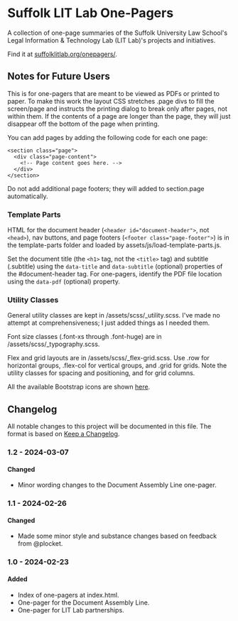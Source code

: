 # Suffolk LIT Lab One-Pagers

A collection of one-page summaries of the Suffolk University Law School's Legal Information & Technology Lab (LIT Lab)'s projects and initiatives.

Find it at [suffolklitlab.org/onepagers/](https://suffolklitlab.org/onepagers/).


## Notes for Future Users

This is for one-pagers that are meant to be viewed as PDFs or printed to paper. To make this work the layout CSS stretches .page divs to fill the screen/page and instructs the printing dialog to break only after pages, not within them. If the contents of a page are longer than the page, they will just disappear off the bottom of the page when printing.

You can add pages by adding the following code for each one page:

```
<section class="page">
  <div class="page-content">
    <!-- Page content goes here. -->
  </div>
</section>
```

Do not add additional page footers; they will added to section.page automatically.

### Template Parts

HTML for the document header (`<header id="document-header">`, not `<head>`), nav buttons, and page footers (`<footer class="page-footer">`) is in the template-parts folder and loaded by assets/js/load-template-parts.js.

Set the document title (the `<h1>` tag, not the `<title>` tag) and subtitle (.subtitle) using the `data-title` and `data-subtitle` (optional) properties of the #document-header tag. For one-pagers, identify the PDF file location using the `data-pdf` (optional) property.

### Utility Classes

General utility classes are kept in /assets/scss/_utility.scss. I've made no attempt at comprehensiveness; I just added things as I needed them.

Font size classes (.font-xs through .font-huge) are in /assets/scss/_typography.scss.

Flex and grid layouts are in /assets/scss/_flex-grid.scss. Use .row for horizontal groups, .flex-col for vertical groups, and .grid for grids. Note the utility classes for spacing and positioning, and for grid columns.

All the available Bootstrap icons are shown [here](https://icons.getbootstrap.com/).


## Changelog

All notable changes to this project will be documented in this file. The format
is based on [Keep a Changelog](https://keepachangelog.com/en/1.0.0/).

### 1.2 - 2024-03-07

#### Changed
- Minor wording changes to the Document Assembly Line one-pager.


### 1.1 - 2024-02-26

#### Changed
- Made some minor style and substance changes based on feedback from @plocket.


### 1.0 - 2024-02-23

#### Added
- Index of one-pagers at index.html.
- One-pager for the Document Assembly Line.
- One-pager for LIT Lab partnerships.
